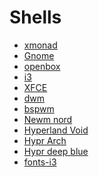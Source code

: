 # Shells
- [xmonad]()
- [Gnome]()
- [openbox]()
- [i3]()
- [XFCE]()
- [dwm]()
- [bspwm]()
- [Newm nord]()
- [Hyperland Void]()
- [Hypr Arch]()
- [Hypr deep blue]()
- [fonts-i3](https://github.com/vlafmeister/Shells/tree/main/i3/fonts)
